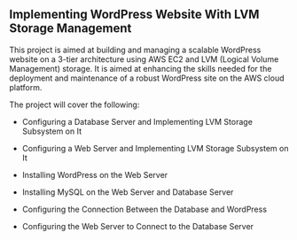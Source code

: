 
## Implementing WordPress Website With LVM Storage Management

This project is aimed at building and managing a scalable WordPress website on a 3-tier architecture using AWS EC2 and LVM (Logical Volume Management) storage. It is aimed at enhancing the skills needed for the deployment and maintenance of a robust WordPress site on the AWS cloud platform.

The project will cover the following:

- Configuring a Database Server and Implementing LVM Storage Subsystem on It

- Configuring a Web Server and Implementing LVM Storage Subsystem on It

- Installing WordPress on the Web Server

- Installing MySQL on the Web Server and Database Server

- Configuring the Connection Between the Database and WordPress

- Configuring the Web Server to Connect to the Database Server